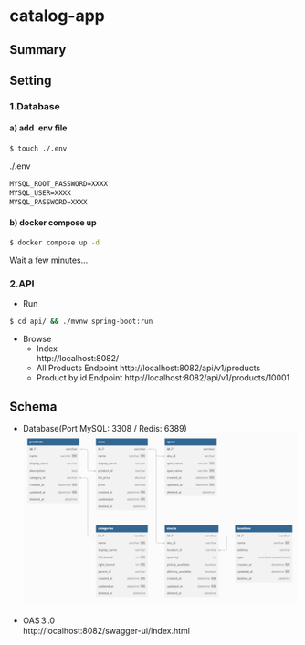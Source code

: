 # catalog-app

## Summary

## Setting

### 1.Database

#### a) add .env file
```bash
$ touch ./.env
```

./.env
```dotenv
MYSQL_ROOT_PASSWORD=XXXX
MYSQL_USER=XXXX
MYSQL_PASSWORD=XXXX
```

#### b) docker compose up
```bash
$ docker compose up -d
```
Wait a few minutes...

### 2.API

- Run
```bash
$ cd api/ && ./mvnw spring-boot:run
```

- Browse  
    - Index  
    http://localhost:8082/
    - All Products Endpoint
    http://localhost:8082/api/v1/products
    - Product by id Endpoint
    http://localhost:8082/api/v1/products/10001

## Schema

- Database(Port MySQL: 3308 / Redis: 6389)
![db_schema](docs/assets/db_schema.png)

- OAS３.0  
  http://localhost:8082/swagger-ui/index.html

